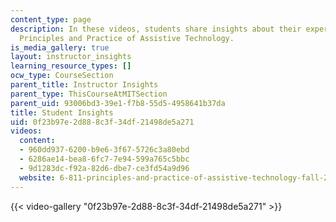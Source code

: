 ```yaml
---
content_type: page
description: In these videos, students share insights about their experiences in 6.811
  Principles and Practice of Assistive Technology.
is_media_gallery: true
layout: instructor_insights
learning_resource_types: []
ocw_type: CourseSection
parent_title: Instructor Insights
parent_type: ThisCourseAtMITSection
parent_uid: 93006bd3-39e1-f7b8-55d5-4958641b37da
title: Student Insights
uid: 0f23b97e-2d88-8c3f-34df-21498de5a271
videos:
  content:
  - 960dd937-6200-b9e6-3f67-5726c3a80ebd
  - 6286ae14-bea8-6fc7-7e94-599a765c5bbc
  - 9d1283dc-f92a-82d6-dbe7-ce3fd54a9d96
  website: 6-811-principles-and-practice-of-assistive-technology-fall-2014
---
```



{{< video-gallery "0f23b97e-2d88-8c3f-34df-21498de5a271" >}}

